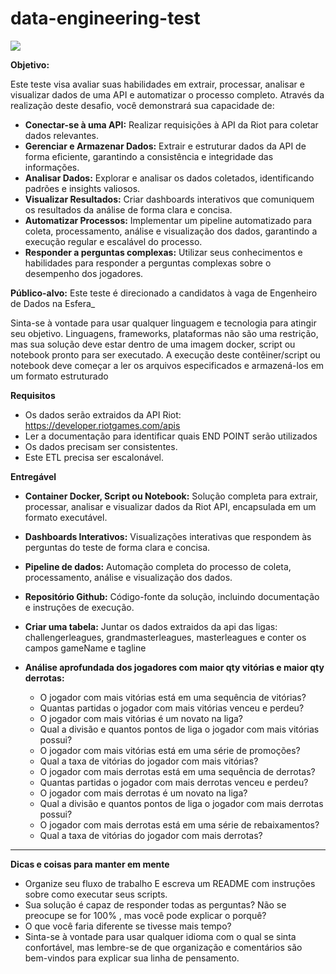 # data-engineering-test
<img src='https://encrypted-tbn0.gstatic.com/images?q=tbn:ANd9GcT9Neb0dxJv0HBecl0xeHCFW9nUESTyQGGDUw&s'> 

**Objetivo:**

Este teste visa avaliar suas habilidades em extrair, processar, analisar e visualizar dados de uma  API e automatizar o processo completo. Através da realização deste desafio, você demonstrará sua capacidade de:

- **Conectar-se à uma API:** Realizar requisições à API da Riot para coletar dados relevantes.
- **Gerenciar e Armazenar Dados:** Extrair e estruturar dados da API de forma eficiente, garantindo a consistência e integridade das informações.
- **Analisar Dados:** Explorar e analisar os dados coletados, identificando padrões e insights valiosos.
- **Visualizar Resultados:** Criar dashboards interativos que comuniquem os resultados da análise de forma clara e concisa.
- **Automatizar Processos:** Implementar um pipeline automatizado para coleta, processamento, análise e visualização dos dados, garantindo a execução regular e escalável do processo.
- **Responder a perguntas complexas:** Utilizar seus conhecimentos e habilidades para responder a perguntas complexas sobre o desempenho dos jogadores.

**Público-alvo:**
Este teste é direcionado a candidatos à vaga de Engenheiro de Dados na Esfera_

Sinta-se à vontade para usar qualquer linguagem e tecnologia para atingir seu objetivo. Linguagens, frameworks, plataformas não são uma restrição, mas sua solução deve estar dentro de uma imagem docker, script ou notebook pronto para ser executado. 
A execução deste contêiner/script ou notebook deve começar a ler os arquivos especificados e armazená-los em um formato estruturado

**Requisitos**
- Os dados serão extraidos da API Riot: https://developer.riotgames.com/apis
- Ler a documentação para identificar quais END POINT serão utilizados
- Os dados precisam ser consistentes.
- Este ETL precisa ser escalonável.
  

**Entregável**
- **Container Docker, Script ou Notebook:** Solução completa para extrair, processar, analisar e visualizar dados da Riot API, encapsulada em um formato executável.
- **Dashboards Interativos:** Visualizações interativas que respondem às perguntas do teste de forma clara e concisa.
- **Pipeline de dados:** Automação completa do processo de coleta, processamento, análise e visualização dos dados.
- **Repositório Github:** Código-fonte da solução, incluindo documentação e instruções de execução.
- **Criar uma tabela:** Juntar os dados extraidos da api das ligas: challengerleagues, grandmasterleagues, masterleagues e conter os campos gameName e tagline
- **Análise aprofundada dos jogadores com maior qty vitórias e maior qty derrotas:**

  - O jogador com mais vitórias está em uma sequência de vitórias?
  - Quantas partidas o jogador com mais vitórias venceu e perdeu?
  - O jogador com mais vitórias é um novato na liga?
  - Qual a divisão e quantos pontos de liga o jogador com mais vitórias possui?
  - O jogador com mais vitórias está em uma série de promoções?
  - Qual a taxa de vitórias do jogador com mais vitórias?
  - O jogador com mais derrotas está em uma sequência de derrotas?
  - Quantas partidas o jogador com mais derrotas venceu e perdeu?
  - O jogador com mais derrotas é um novato na liga?
  - Qual a divisão e quantos pontos de liga o jogador com mais derrotas possui?
  - O jogador com mais derrotas está em uma série de rebaixamentos?
  - Qual a taxa de vitórias do jogador com mais derrotas?
---

**Dicas e coisas para manter em mente**
- Organize seu fluxo de trabalho E escreva um README com instruções sobre como executar seus scripts.
- Sua solução é capaz de responder todas as perguntas? Não se preocupe se for 100% , mas você pode explicar o porquê?
- O que você faria diferente se tivesse mais tempo?
- Sinta-se à vontade para usar qualquer idioma com o qual se sinta confortável, mas lembre-se de que organização e comentários são bem-vindos para explicar sua linha de pensamento.




    
